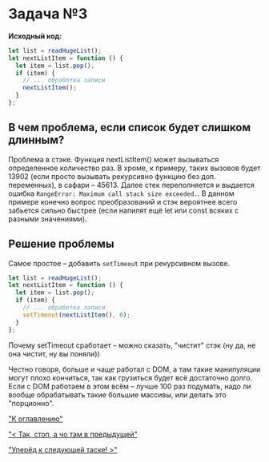 # Задача №3

__Исходный код:__
```js
let list = readHugeList();
let nextListItem = function () {
  let item = list.pop();
  if (item) {
    // ... обработка записи
    nextListItem();
  }
};
```

## В чем проблема, если список будет слишком длинным?

Проблема в стэке. Функция nextListItem() может вызываться определенное количество раз. В хроме, к примеру, таких вызовов будет 13902 (если просто вызывать рекурсивно функцию без доп. переменных), в сафари – 45613. Далее стек переполняется и выдается ошибка `RangeError: Maximum call stack size exceeded.`. В данном примере конечно вопрос преобразований и стэк вероятнее всего забьется сильно быстрее (если напилят ещё let или const всяких с разными значениями).

## Решение проблемы

Самое простое – добавить `setTimeout` при рекурсивном вызове.

```js
let list = readHugeList();
let nextListItem = function () {
  let item = list.pop();
  if (item) {
    // ... обработка записи
    setTimeout(nextListItem(), 0);
  }
};
```

Почему setTimeout сработает – можно сказать, "чистит" стэк (ну да, не она чистит, ну вы поняли))

Честно говоря, больше и чаще работал с DOM, а там такие манипуляции могут плохо кончиться, так как грузиться будет всё достаточно долго. Если с DOM работаем в этом всём – лучше 100 раз подумать, надо ли вообще обрабатывать такие большие массивы, или делать это "порционно".

["К оглавлению"](README.md)

["< Так, стоп, а чо там в предыдущей"](task_2.md)

["Уперёд к следующей таске! >"](task_4.md)
